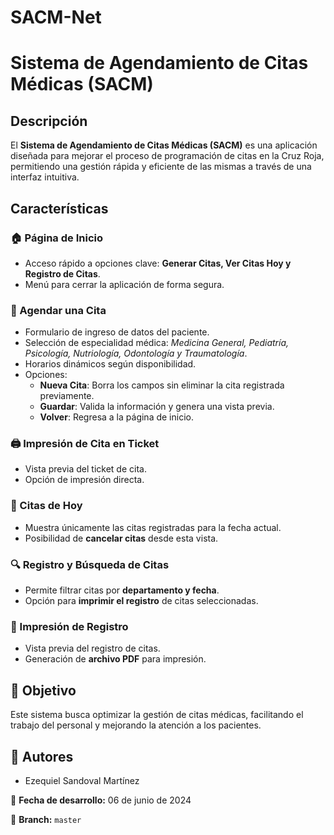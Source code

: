 # SACM-Net
# Sistema de Agendamiento de Citas Médicas (SACM)

## Descripción
El **Sistema de Agendamiento de Citas Médicas (SACM)** es una aplicación diseñada para mejorar el proceso de programación de citas en la Cruz Roja, permitiendo una gestión rápida y eficiente de las mismas a través de una interfaz intuitiva.

## Características

### 🏠 Página de Inicio
- Acceso rápido a opciones clave: **Generar Citas, Ver Citas Hoy y Registro de Citas**.
- Menú para cerrar la aplicación de forma segura.

### 📅 Agendar una Cita
- Formulario de ingreso de datos del paciente.
- Selección de especialidad médica: *Medicina General, Pediatría, Psicología, Nutriología, Odontología y Traumatología*.
- Horarios dinámicos según disponibilidad.
- Opciones:
  - **Nueva Cita**: Borra los campos sin eliminar la cita registrada previamente.
  - **Guardar**: Valida la información y genera una vista previa.
  - **Volver**: Regresa a la página de inicio.

### 🖨️ Impresión de Cita en Ticket
- Vista previa del ticket de cita.
- Opción de impresión directa.

### 📌 Citas de Hoy
- Muestra únicamente las citas registradas para la fecha actual.
- Posibilidad de **cancelar citas** desde esta vista.

### 🔍 Registro y Búsqueda de Citas
- Permite filtrar citas por **departamento y fecha**.
- Opción para **imprimir el registro** de citas seleccionadas.

### 📄 Impresión de Registro
- Vista previa del registro de citas.
- Generación de **archivo PDF** para impresión.

## 🚀 Objetivo
Este sistema busca optimizar la gestión de citas médicas, facilitando el trabajo del personal y mejorando la atención a los pacientes.

## 📜 Autores
- Ezequiel Sandoval Martínez


📅 **Fecha de desarrollo:** 06 de junio de 2024

📌 **Branch:** `master`


